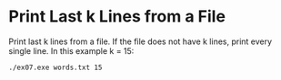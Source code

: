 # Print Last k Lines from a File

Print last k lines from a file. If the file does not have k lines, print every single line. In this example k = 15:

```
./ex07.exe words.txt 15
```
